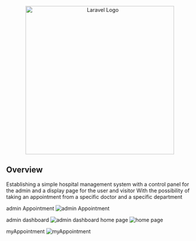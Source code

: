 <p align="center"><a href="https://laravel.com" target="_blank"><img src="https://raw.githubusercontent.com/laravel/art/master/logo-lockup/5%20SVG/2%20CMYK/1%20Full%20Color/laravel-logolockup-cmyk-red.svg" width="400" alt="Laravel Logo"></a></p>


## Overview
<p>
Establishing a simple hospital management system with a control panel for the admin and a display page for the user and visitor
With the possibility of taking an appointment from a specific doctor and a specific department
</p>

admin Appointment
![admin Appointment](https://user-images.githubusercontent.com/64865917/213859847-a5f2dc9b-e51b-47cc-b56c-977598cd0153.PNG)

admin dashboard
![admin dashboard](https://user-images.githubusercontent.com/64865917/213859871-5ec26af0-43ee-4cd8-b11b-e5291fe2c7ce.PNG)
home page
![home page](https://user-images.githubusercontent.com/64865917/213859883-766105e5-1a2d-4420-af2a-3c33c4c5e365.PNG)

 myAppointment
![myAppointment](https://user-images.githubusercontent.com/64865917/213859899-5176fceb-eda3-4718-ac95-6935f8baae9b.PNG)

